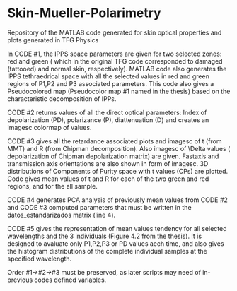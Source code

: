 # Skin-Mueller-Polarimetry
Repository of the MATLAB code generated for skin optical properties and plots generated in TFG Physics



In CODE #1, the IPPS space parameters are given for two selected zones: red and green ( which in the original TFG code corresponded to damaged (tattooed) and normal skin, respectively). MATLAB code also generates the IPPS tethraedrical space with all the selected values in red and green regions of P1,P2 and P3 associated parameters. This code also gives a Pseudocolored map (Pseudocolor map #1 named in the thesis) based on the characteristic decomposition of IPPs.

CODE #2 returns values of all the direct optical parameters: Index of depolarization (PD), polarizance (P), diattenuation (D) and creates an imagesc colormap of values.

CODE #3 gives all the retardance associated plots and imagesc of t (from MMT) and R (from Chipman decomposition). Also imagesc of \Delta values ( depolarization of Chipman depolarization matrix) are given. Fastaxis and transmission axis orientations are also shown in form of imagesc. 3D distributions of Components of Purity space with t values (CPs) are plotted. Code gives mean values of t and R for each of the two green and red regions, and for the all sample.

CODE #4 generates PCA analysis of previously mean values from CODE #2 and CODE #3 computed parameters that must be written in the datos_estandarizados matrix (line 4).

CODE #5 gives the representation of mean values tendency for all selected wavelengths and the 3 individuals (Figure 4.2 from the thesis). It is designed to avaluate only P1,P2,P3 or PD values aech time, and also gives the histogram distributions of the complete individual samples at the specified wavelength.


Order #1->#2->#3 must be preserved, as later scripts may need of in-previous codes defined variables.
